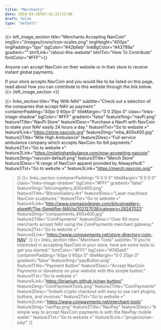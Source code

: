 ```yaml
---
title: "Merchants"
date: 2018-03-20T07:41:22+13:00
draft: false
type: "default"
---
```


{{< left_image_section
    title="Merchants Accepting NavCoin"
    imgSrc="/images/icons/icon-scales.png"
    imgHeight="400px"
    imgPadding="0px"
    bgColor="#42b6eb"
    linkBgColor="#43799a"
    gradient=""
    btn1Link="/about-this-website"
    btn1Txt="How To Contribute"
    fontColor="#FFF">}}
<p>Anyone can accept NavCoin on their website or in their store to receive instant global payments.</p>
<p>If your store accepts NavCoin and you would like to be listed on this page, read about how you can contribute to this website through the link below.
{{< /left_image_section >}}

{{< links_section
  title="Pay With NAV"
    subtitle="Check out a selection of the companies that accept NAV as payment."    
    containerPadding="40px 0 60px 0"
    titleMargin="0 0 20px 0"
    class="links-image-shadow"
    bgColor="#FFF"
    gradient="false"
    feature1Img="navPi.png"
    feature1Title="NavPi Store"
    feature1Desc="Purchase a NavPi with NavCoin to stake your NAV easily 24 hours a day."
    feature1Txt="Go to website »"
    feature1Link="https://store.navcoin.org"
    feature2Img="mha_400x400.jpg"
    feature2Title="Mile High Ambulance"
    feature2Desc="Full service ambulance company which accepts NavCoin for bill payments."
    feature2Txt="Go to website »"
    feature2Link="https://milehighambulance.com/now-accepting-navcoin"
    feature3Img="navcoin-default.png"
    feature3Title="Merch Store"
    feature3Desc="A range of NavCoin apparel provided by AlwaysHodl."
    feature3Txt="Go to website »"
    feature3Link="https://merch.navcoin.org/"
 >}}
{{< links_section
    containerPadding="0 0 0 0"
    titleMargin="0 0 0 0"
    class="links-image-shadow"
    bgColor="#FFF"
    gradient="false"
    feature1Img="bitcoingallery_400x400.png"
    feature1Title="BitcoinGallery.Art"
    feature1Desc="Laser machined NavCoin sculptures."
    feature1Txt="Go to website »"
    feature1Link="http://www.sigmasixdesign.com/bitcoingallery-store#!/The-Simplifier-NAV/p/102127036/category=28247023"
    feature2Img="coinpayments_400x400.jpg"
    feature2Title="CoinPayments"
    feature2Desc="Over 60 more merchants accept NAV using the CoinPayments merchant gateway."
    feature2Txt="Go to website »"
    feature2Link="https://www.coinpayments.net/store-directory-coin-NAV"
 >}}
{{< links_section
    title="Merchant Tools"
    subtitle="If you’re interested in accepting NavCoin in your store, here are some tools to get you started."
    fontColor="#FFF"
    bgColor="#7d5ab5"
    containerPadding="40px 0 60px 0"
    titleMargin="0 0 20px 0"
    gradient="false"
    feature1Img="payButton.png"
    feature1Title="Payment Button"
    feature1Desc="Accept NavCoin Payments or donations on your website with this simple button."
    feature1Txt="Go to website »"
    feature1Link="https://brianium.github.io/nav-button/"
    feature2Img="coinPaymentTools.png"
    feature2Title="CoinPayments"
    feature2Desc="Instant crypto checkout with easy to use cart plugins, buttons, and invoices."
    feature2Txt="Go to website »"
    feature2Link="https://www.coinpayments.net/merchant-tools"
    feature3Img="navPay.png"
    feature3Title="NavPay"
    feature3Desc="A simple way to accept NavCoin payments is with the NavPay mobile wallet."
    feature3Txt="Go to website »"
    feature3Link="/projects/nav-pay/"
>}}
